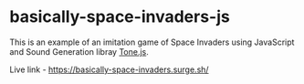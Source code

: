 # basically-space-invaders-js
This is an example of an imitation game of Space Invaders using JavaScript and Sound Generation libray [Tone.js](https://github.com/Tonejs/Tone.js).

Live link - https://basically-space-invaders.surge.sh/
